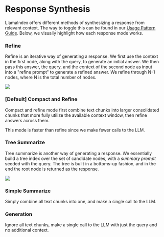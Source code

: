 # Response Synthesis

LlamaIndex offers different methods of synthesizing a response from relevant context. 
The way to toggle this can be found in our [Usage Pattern Guide](setting-response-mode). 
Below, we visually highlight how each response mode works.


### Refine

Refine is an iterative way of generating a response. We first use the context in the first node, along
with the query, to generate an initial answer. We then pass this answer, the query, and the context of the second node
as input into a "refine prompt" to generate a refined answer. We refine through N-1 nodes, where N is the total 
number of nodes.

![](/_static/indices/create_and_refine.png)

### [Default] Compact and Refine
Compact and refine mode first combine text chunks into larger consolidated chunks 
that more fully utilize the available context window, then refine answers across them.

This mode is faster than refine since we make fewer calls to the LLM.


### Tree Summarize

Tree summarize is another way of generating a response. We essentially build a tree index
over the set of candidate nodes, with a *summary prompt* seeded with the query. The tree
is built in a bottoms-up fashion, and in the end the root node is returned as the response.

![](/_static/indices/tree_summarize.png)


### Simple Summarize
Simply combine all text chunks into one, and make a single call to the LLM.

### Generation
Ignore all text chunks, make a single call to the LLM with just the query and no additional context.